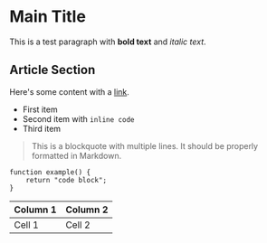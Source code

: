 # Main Title

This is a test paragraph with **bold text** and *italic text*.
## Article Section

Here's some content with a [link](https://example.com).

* First item
* Second item with `inline code`
* Third item

> This is a blockquote with multiple lines. It should be properly formatted in Markdown.

```
function example() {
    return "code block";
}
```

|Column 1|Column 2|
|---|---|
|Cell 1|Cell 2| Footer content
